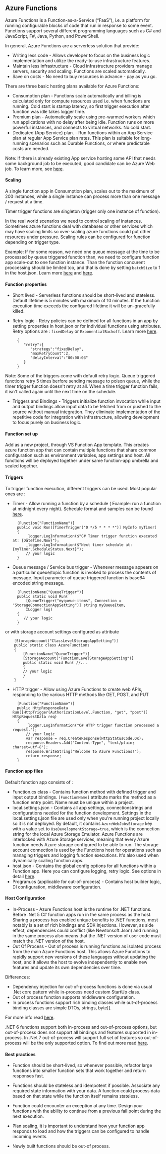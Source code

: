 ## Azure Functions

Azure Functions is a Function-as-a-Service (“FaaS”), i.e. a platform for running configurable blocks of code that run in response to some event.
Functions support several different programming languages such as C# and JavaScript, F#, Java, Python, and PowerShell.

In general, Azure Functions are a serverless solution that provide:
* Writing less code - Allows developer to focus on the business logic implementation and utilize the ready-to-use infrastructure features. 
* Maintain less infrastructure - Cloud infrastructure providers manage servers, security and scaling. Functions are scaled automatically.
* Save on costs - No need to buy resources in advance - pay as you go.


There are three basic hosting plans available for Azure Functions: 
* Consumption plan - Functions scale automatically and billing is calculated only for compute resources used i.e. when functions are running. Cold start is startup latency, so first trigger execution after function was idle takes logger time. 
* Premium plan - Automatically scale using pre-warmed workers which run applications with no delay after being idle. Function runs on more powerful instances, and connects to virtual networks. No cold start.
* Dedicated (App Service) plan. - Run functions within an App Service plan at regular App Service plan rates. This plan is suitable for long-running scenarios such as Durable Functions, or where predictable costs are needed. 

Note: If there is already existing App service hosting some API that needs some background job to be executed, good candidate can be Azure Web job.
To learn more, see [here](https://docs.microsoft.com/en-us/azure/app-service/webjobs-create).


#### Scaling 
 A single function app in Consumption plan, scales out to the maximum of 200 instances, while a single instance can process more than one message / request at a time.
 
Timer trigger functions are singleton (trigger only one instance of function).

In the real world scenarios we need to control scaling of instances. Sometimes azure functions deal with databases or other services which may have scaling limits so over-scaling azure functions could put other resources under pressure. Scaling rules can be configured for function depending on trigger type. 
 
Example: If for some reason, we need one queue message at the time to be processed by queue triggered function than, we need to configure function app scale-out to one function instance. Than the function concurent proccessing should be limited too, and that is done by setting ``batchSize`` to 1 in the host.json. Learn more [here](https://docs.microsoft.com/en-us/azure/azure-functions/functions-bindings-storage-queue-trigger?tabs=csharp#concurrency) and [here](https://docs.microsoft.com/en-us/azure/azure-functions/functions-concurrency).
 

#### Function properties
* Short lived - Serverless functions should be short-lived and stateless. Default lifetime is 5 minutes with maximum of 10 minutes. If the function execution time exceeds the configured lifetime it will be un-gracefully killed.
* Retry logic - Retry policies can be defined for all functions in an app by setting properties in host.json or for individual functions using attributes.
Retry options are : ``fixedDelay`` or ``ExponentialBackoff``. Learn more [here](https://docs.microsoft.com/en-us/azure/azure-functions/functions-bindings-error-pages?tabs=csharp#retry-policies-preview).



		{
		   "retry":{
		      "strategy":"fixedDelay",
		      "maxRetryCount":2,
		      "delayInterval":"00:00:03"
		   }
		}
   
   

Note:  Some of the triggers come with default retry logic. Queue triggered functions retry 5 times berfore sending message to poison queue, while the timer trigger function doesn't retry at all. When a time trigger function fails, it isn't called again until the next time on the schedule.

* Triggers and Bindings - Triggers initialize function invocation while input and output bindings allow input data to be fetched from or pushed to the source without manual integration. They eliminate implementation of the repetitive code for integration with infrastructure, allowing development to focus purely on business logic.


#### Function set up 

Add as a new project, through VS Function App template. This creates azure function app that can contain multiple functions that share common configuration such as environment variables, app settings and host.
All functions will be deployed together under same function-app umbrella and  scaled together.

#### Triggers
To trigger function execution, different triggers can be used. Most popular ones are : 
* Timer - Allow running a function by a schedule ( Example: run a function at midnight every night). Schedule format and samples can be found [here](https://docs.microsoft.com/en-us/azure/azure-functions/functions-bindings-timer?tabs=csharp#ncrontab-expressions).


		[Function("FunctionName")]
		public void Run([TimerTrigger("0 */5 * * * *")] MyInfo myTimer)
		{
		    _logger.LogInformation($"C# Timer trigger function executed at: {DateTime.Now}");
		    _logger.LogInformation($"Next timer schedule at: {myTimer.ScheduleStatus.Next}");
		    // your logic 
		}


* Queue message / Service bus trigger - Whenever message appears on a particular queue/topic function is invoked to process the contents of message. Input parameter of queue triggered function is base64 encoded string message.


	
		[FunctionName("QueueTrigger")]
		public static void Run(
		    [QueueTrigger("myqueue-items", Connection = "StorageConnectionAppSetting")] string myQueueItem, 
		    ILogger log)
		{
		   // your logic 
		}
  
  
  

or with storage account settings configured as attribute 


	
		[StorageAccount("ClassLevelStorageAppSetting")]
		public static class AzureFunctions
		{
		    [FunctionName("QueueTrigger")]
		    [StorageAccount("FunctionLevelStorageAppSetting")]
		    public static void Run( //...
		    {
			// your logic 
		    }
		}


* HTTP trigger - Allow using Azure Functions to create web APIs, responding to the various HTTP methods like GET, POST, and PUT


		[Function("FunctionName")]
		public HttpResponseData Run([HttpTrigger(AuthorizationLevel.Function, "get", "post")] HttpRequestData req)
		{
		    _logger.LogInformation("C# HTTP trigger function processed a request.");
		    // your logic
		    var response = req.CreateResponse(HttpStatusCode.OK);
		    response.Headers.Add("Content-Type", "text/plain; charset=utf-8");
		    response.WriteString("Welcome to Azure Functions!");
		    return response;
		}




#### Function app files 
Default function app consists of :
* Function.cs class - Contains function method with defined trigger and input output bindings. ``[FunctionName]`` attribute marks the method as a function entry point. Name must be unique within a project.
* local.settings.json - Contains all app settings, connectionstrings and configurations needed for the function development. Settings in the local.settings.json file are used only when you're running project locally so it is not deployed. By default, it contains  ``AzureWebJobsStorage`` key with a value set to ``UseDevelopmentStorage=true``, which is the connection string for the local Azure Storage Emulator. 
Azure Functions are interlocked with Azure Storage services, meaning that every Azure function needs Azure storage configured to be able to run. The storage account connection is used by the Functions host for operations such as managing triggers and logging function executions. It's also used when dynamically scaling function apps. 
* host.json - Contains the global config options for all functions within a Function app. Here you can configure logging, retry logic. See options in detail [here](https://docs.microsoft.com/en-us/azure/azure-functions/functions-host-json#sample-hostjson-file).
* Program.cs  (applicable for out-of-process) - Contains host builder logic, DI configuration, middleware configuration. 

 
#### Host Configuration

* In-Process - Azure Functions host is the runtime for .NET functions. Before .Net 5 C# function apps run in the same process as the host. Sharing a process has enabled unique benefits to .NET functions, most notably is a set of rich bindings and SDK injections. However, as side effect, dependencies could conflict (like Newtonsoft.Json) and running in the same process also means that the .NET version of user code must match the .NET version of the host.
* Out Of Process - Out of process is running functions as isolated process from the main Azure Functions host. This allows Azure Functions to rapidly support new versions of these languages without updating the host, and it allows the host to evolve independently to enable new features and update its own dependencies over time.

Differences:

* Dependency injection for out-of-process functions is done via usual .Net core pattern while in-process need custom StartUp class.
* Out of process function supports middleware configuration.
* In process functions support rich binding classes while out-of-process binding classes are simple DTOs, strings, byte[].

For more info read [here](https://docs.microsoft.com/en-us/azure/azure-functions/dotnet-isolated-process-guide?tabs=browser&pivots=development-environment-vs#differences-with-net-class-library-functions).

.NET 6 functions support both in-process and out-of-process options, but out-of-process does not support all bindings and features supported in in-process.
In .Net 7 out-of-process will support full set of features so out-of-process will be the only supported option. To find out more read [here](https://techcommunity.microsoft.com/t5/apps-on-azure-blog/net-on-azure-functions-roadmap/ba-p/2197916).

#### Best practices 
* Function should be short-lived, so whenever possible, refactor large functions into smaller function sets that work together and return responses fast.

* Functions should be stateless and idempotent if possible. Associate any required state information with your data. A function could process data based on that state while the function itself remains stateless.

* Function could encounter an exception at any time. Design your functions with the ability to continue from a previous fail point during the next execution.

* Plan scaling, it is important to understand how your function app responds to load and how the triggers can be configured to handle incoming events. 

* Newly built functions should be out-of process.


